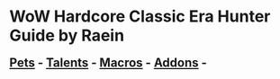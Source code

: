 # WoW Hardcore Classic Era Hunter Guide by Raein

<h2 style="border-bottom: none; margin-top: 6px">
        <a href="/hunter/pets.md">Pets</a> -
        <a href="/hunter/talents.md">Talents</a> -
        <a href="/hunter/macros.md">Macros</a> -
        <a href="/hunter/addons.md">Addons</a> -
      </h2>
